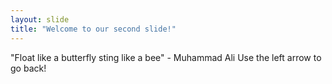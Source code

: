 ```yaml
---
layout: slide
title: "Welcome to our second slide!"
---
```

"Float like a butterfly sting like a bee" - Muhammad Ali
Use the left arrow to go back!
